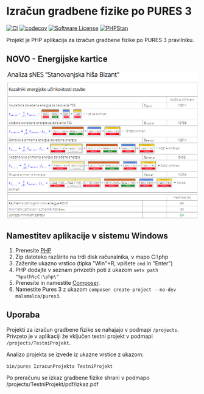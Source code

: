 # Izračun gradbene fizike po PURES 3

[![CI](https://github.com/malamalca/pures3/actions/workflows/ci.yml/badge.svg)](https://github.com/malamalca/pures3/actions/workflows/ci.yml)
[![codecov](https://codecov.io/gh/malamalca/pures3/branch/main/graph/badge.svg?token=RBTZLQY5Z2)](https://codecov.io/gh/malamalca/pures3)
[![Software License](https://img.shields.io/badge/license-MIT-brightgreen.svg?style=flat-square)](LICENSE)
[![PHPStan](https://img.shields.io/badge/PHPStan-level%207-brightgreen.svg?style=flat-square)](https://github.com/phpstan/phpstan)

Projekt je PHP aplikacija za izračun gradbene fizike po PURES 3 pravilniku.

## NOVO - Energijske kartice

![Energijske kartice](https://github.com/malamalca/pures3/blob/1f34d5514117c985e1f841e68ea164e1963e6686/images/kartice.png)

## Namestitev aplikacije v sistemu Windows

1. Prenesite [PHP](https://windows.php.net/downloads/releases/php-8.2.6-nts-Win32-vs16-x64.zip)
2. Zip datoteko razširite na trdi disk računalnika, v mapo C:\php
3. Zaženite ukazno vrstico (tipka "Win"+R, vpišete `cmd` in "Enter")
4. PHP dodajte v seznam privzetih poti z ukazom `setx path "%path%;C:\php\"`
5. Prenesite in namestite [Composer](https://getcomposer.org/Composer-Setup.exe).
6. Namestite Pures 3 z ukazom `composer create-project --no-dev malamalca/pures3`.

## Uporaba

Projekti za izračun gradbene fizike se nahajajo v podmapi `/projects`. Privzeto je v aplikaciji že vključen testni projekt v podmapi `/projects/TestniProjekt`.

Analizo projekta se izvede iz ukazne vrstice z ukazom:
```
bin/pures IzracunProjekta TestniProjekt
```

Po preračunu se izkaz gradbene fizike shrani v podmapo /projects/TestniProjekt/pdf/izkaz.pdf
